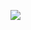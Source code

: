 ![](https://cdn.nlark.com/yuque/0/2024/png/12926950/1712908067223-0618835b-673d-403f-b336-dfbac84be8da.png)

